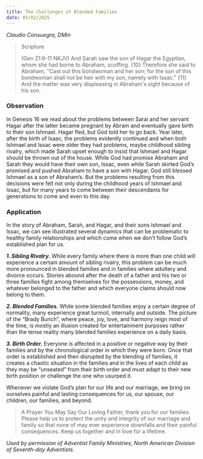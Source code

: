 ```yaml
---
title: The Challenges of Blended Families
date: 05/02/2025
---
```


_Claudio Consuegra, DMin_

> <p>Scripture</p>
> (Gen 21:9-11 NKJV) And Sarah saw the son of Hagar the Egyptian, whom she had borne to Abraham, scoffing. {10} Therefore she said to Abraham, "Cast out this bondwoman and her son; for the son of this bondwoman shall not be heir with my son, namely with Isaac." {11} And the matter was very displeasing in Abraham's sight because of his son.

### Observation

In Genesis 16 we read about the problems between Sarai and her servant Hagar after the latter became pregnant by Abram and eventually gave birth to their son Ishmael. Hagar fled, but God told her to go back. Year later, after the birth of Isaac, the problems evidently continued and when both Ishmael and Issac were older they had problems, maybe childhood sibling rivalry, which made Sarah upset enough to insist that Ishmael and Hagar should be thrown out of the house. While God had promise Abraham and Sarah they would have their own son, Issac, even while Sarah skirted God’s promised and pushed Abraham to have a son with Hagar, God still blessed Ishmael as a son of Abraham’s. But the problems resulting from this decisions were felt not only during the childhood years of Ishmael and Issac, but for many years to come between their descendants for generations to come and even to this day.

### Application

In the story of Abraham, Sarah, and Hagar, and their sons Ishmael and Issac, we can see illustrated several dynamics that can be problematic to healthy family relationships and which come when we don’t follow God’s established plan for us.

_**1. Sibling Rivalry.**_ While every family where there is more than one child will experience a certain amount of sibling rivalry, this problem can be much more pronounced in blended families and in families where adultery and divorce occurs. Stories abound after the death of a father and his two or three families fight among themselves for the possessions, money, and whatever belonged to the father and which everyone claims should now belong to them.

_**2. Blended Families.**_ While some blended families enjoy a certain degree of normality, many experience great turmoil, internally and outside. The picture of the “Brady Bunch”, where peace, joy, love, and harmony reign most of the time, is mostly an illusion created for entertainment purposes rather than the tense reality many blended families experience on a daily basis.

_**3. Birth Order.**_ Everyone is affected in a positive or negative way by their families and by the chronological order in which they were born. Once that order is established and then disrupted by the blending of families, it creates a chaotic situation in the families and in the lives of each child as they may be “unseated” from their birth order and must adapt to their new birth position or challenge the one who usurped it.

Whenever we violate God’s plan for our life and our marriage, we bring on ourselves painful and lasting consequences for us, our spouse, our children, our families, and beyond.

> <callout>A Prayer You May Say</callout>
> Our Loving Father, thank you for our families. Please help us to protect the unity and integrity of our marriage and family so that none of may ever experience downfalls and their painful consequences. Keep us together and in love for a lifetime.

_Used by permission of Adventist Family Ministries, North American Division of Seventh-day Adventists._